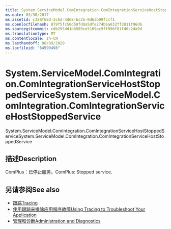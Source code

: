 ```yaml
---
title: System.ServiceModel.ComIntegration.ComIntegrationServiceHostStoppedService
ms.date: 03/30/2017
ms.assetid: c388f68d-2c6d-4d68-bc2b-0d63b99fccf1
ms.openlocfilehash: 879f5fc50d50fd8a5dfe274b6a632ff2811f96d6
ms.sourcegitcommit: cdb295dd1db589ce5169ac9ff096f01fd0c2da9d
ms.translationtype: MT
ms.contentlocale: zh-CN
ms.lasthandoff: 06/09/2020
ms.locfileid: "84599498"
---
```

# <a name="systemservicemodelcomintegrationcomintegrationservicehoststoppedservice"></a><span data-ttu-id="dc6f9-102">System.ServiceModel.ComIntegration.ComIntegrationServiceHostStoppedService</span><span class="sxs-lookup"><span data-stu-id="dc6f9-102">System.ServiceModel.ComIntegration.ComIntegrationServiceHostStoppedService</span></span>
<span data-ttu-id="dc6f9-103">System.ServiceModel.ComIntegration.ComIntegrationServiceHostStoppedService</span><span class="sxs-lookup"><span data-stu-id="dc6f9-103">System.ServiceModel.ComIntegration.ComIntegrationServiceHostStoppedService</span></span>  
  
## <a name="description"></a><span data-ttu-id="dc6f9-104">描述</span><span class="sxs-lookup"><span data-stu-id="dc6f9-104">Description</span></span>  
 <span data-ttu-id="dc6f9-105">ComPlus：已停止服务。</span><span class="sxs-lookup"><span data-stu-id="dc6f9-105">ComPlus: Stopped service.</span></span>  
  
## <a name="see-also"></a><span data-ttu-id="dc6f9-106">另请参阅</span><span class="sxs-lookup"><span data-stu-id="dc6f9-106">See also</span></span>

- [<span data-ttu-id="dc6f9-107">跟踪</span><span class="sxs-lookup"><span data-stu-id="dc6f9-107">Tracing</span></span>](index.md)
- [<span data-ttu-id="dc6f9-108">使用跟踪来排除应用程序故障</span><span class="sxs-lookup"><span data-stu-id="dc6f9-108">Using Tracing to Troubleshoot Your Application</span></span>](using-tracing-to-troubleshoot-your-application.md)
- [<span data-ttu-id="dc6f9-109">管理和诊断</span><span class="sxs-lookup"><span data-stu-id="dc6f9-109">Administration and Diagnostics</span></span>](../index.md)
